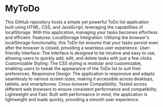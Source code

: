 # MyToDo
 This GitHub repository hosts a simple yet powerful ToDo list application built using HTML, CSS, and JavaScript, leveraging the capabilities of localStorage. With this application, managing your tasks becomes effortless and efficient.  Features:      LocalStorage Integration: Utilizing the browser's localStorage functionality, this ToDo list ensures that your tasks persist even after the browser is closed, providing a seamless user experience.     User-friendly Interface: The interface is designed to be intuitive and easy to use, allowing users to quickly add, edit, and delete tasks with just a few clicks.     Customizable Styling: The CSS styling is modular and customizable, enabling users to tweak the appearance of the ToDo list to suit their preferences.     Responsive Design: The application is responsive and adapts seamlessly to various screen sizes, making it accessible across desktops, tablets, and smartphones.     Cross-browser Compatibility: Tested across different web browsers to ensure consistent performance and compatibility.     Lightweight and Fast: Built with performance in mind, the application is lightweight and loads quickly, providing a smooth user experience.
